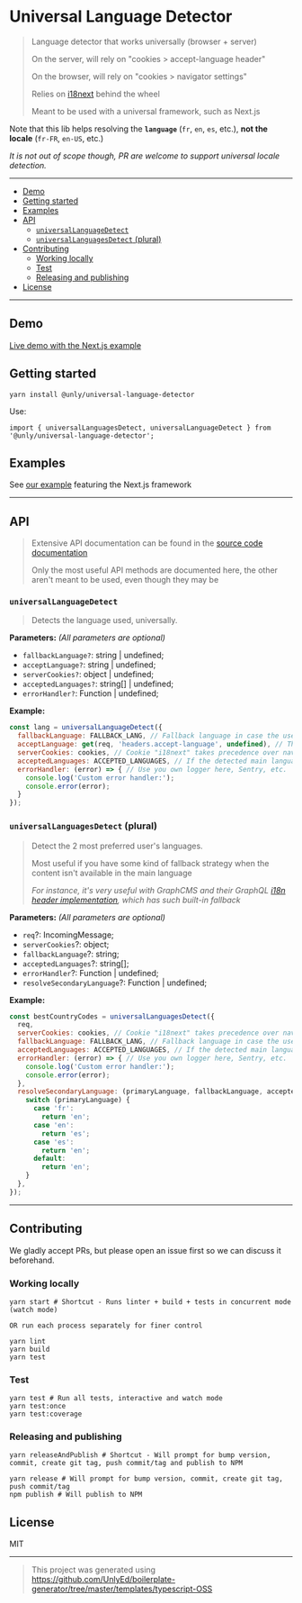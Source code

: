 # Universal Language Detector

> Language detector that works universally (browser + server)
>
> On the server, will rely on "cookies > accept-language header"
>
> On the browser, will rely on "cookies > navigator settings"
>
> Relies on [i18next](https://github.com/i18next/i18next) behind the wheel
>
> Meant to be used with a universal framework, such as Next.js


Note that this lib helps resolving the **`language`** (`fr`, `en`, `es`, etc.), **not the locale** (`fr-FR`, `en-US`, etc.)

_It is not out of scope though, PR are welcome to support universal locale detection._ 

---

<!-- toc -->

- [Demo](#demo)
- [Getting started](#getting-started)
- [Examples](#examples)
- [API](#api)
  * [`universalLanguageDetect`](#universallanguagedetect)
  * [`universalLanguagesDetect` (plural)](#universallanguagesdetect-plural)
- [Contributing](#contributing)
  * [Working locally](#working-locally)
  * [Test](#test)
  * [Releasing and publishing](#releasing-and-publishing)
- [License](#license)

<!-- tocstop -->

---

## Demo

[Live demo with the Next.js example](https://universal-language-detector.now.sh/)

## Getting started

```
yarn install @unly/universal-language-detector
```

Use:

```
import { universalLanguagesDetect, universalLanguageDetect } from '@unly/universal-language-detector';
```

## Examples

See [our example](./examples/with-next) featuring the Next.js framework

---

## API

> Extensive API documentation can be found in the [source code documentation](./src/index.ts)
>
> Only the most useful API methods are documented here, the other aren't meant to be used, even though they may be

### `universalLanguageDetect`

> Detects the language used, universally. 

**Parameters:** _(All parameters are optional)_
- `fallbackLanguage?`: string | undefined;
- `acceptLanguage?`: string | undefined;
- `serverCookies?`: object | undefined;
- `acceptedLanguages?`: string[] | undefined;
- `errorHandler?`: Function | undefined;

**Example:**
```js
const lang = universalLanguageDetect({
  fallbackLanguage: FALLBACK_LANG, // Fallback language in case the user's language cannot be resolved
  acceptLanguage: get(req, 'headers.accept-language', undefined), // The accept-language header, only used on the server side
  serverCookies: cookies, // Cookie "i18next" takes precedence over navigator configuration (ex: "i18next: fr"), only used on the server side
  acceptedLanguages: ACCEPTED_LANGUAGES, // If the detected main language isn't allowed, then the fallback will be used
  errorHandler: (error) => { // Use you own logger here, Sentry, etc.
    console.log('Custom error handler:');
    console.error(error);
  }
});
```

### `universalLanguagesDetect` (plural)

> Detect the 2 most preferred user's languages.
>
> Most useful if you have some kind of fallback strategy when the content isn't available in the main language
>
> _For instance, it's very useful with GraphCMS and their GraphQL [i18n header implementation](https://graphcms.com/docs/api/content-api/#passing-a-header-flag), which has such built-in fallback_

**Parameters:** _(All parameters are optional)_
- `req`?: IncomingMessage;
- `serverCookies`?: object;
- `fallbackLanguage`?: string;
- `acceptedLanguages`?: string[];
- `errorHandler`?: Function | undefined;
- `resolveSecondaryLanguage`?: Function | undefined;

**Example:**
```js
const bestCountryCodes = universalLanguagesDetect({
  req,
  serverCookies: cookies, // Cookie "i18next" takes precedence over navigator configuration (ex: "i18next: fr")
  fallbackLanguage: FALLBACK_LANG, // Fallback language in case the user's language cannot be resolved
  acceptedLanguages: ACCEPTED_LANGUAGES, // If the detected main language isn't allowed, then the fallback will be used
  errorHandler: (error) => { // Use you own logger here, Sentry, etc.
    console.log('Custom error handler:');
    console.error(error);
  },
  resolveSecondaryLanguage: (primaryLanguage, fallbackLanguage, acceptedLanguages, errorHandler) => { // If not provided, a default implementation that only covers very simple use cases (2 languages) will be used
    switch (primaryLanguage) {
      case 'fr':
        return 'en';
      case 'en':
        return 'es';
      case 'es':
        return 'en';
      default:
        return 'en';
    }
  },
});
```

---

## Contributing

We gladly accept PRs, but please open an issue first so we can discuss it beforehand.

### Working locally

```
yarn start # Shortcut - Runs linter + build + tests in concurrent mode (watch mode)

OR run each process separately for finer control

yarn lint
yarn build
yarn test
```

### Test

```
yarn test # Run all tests, interactive and watch mode
yarn test:once
yarn test:coverage
```

### Releasing and publishing

```
yarn releaseAndPublish # Shortcut - Will prompt for bump version, commit, create git tag, push commit/tag and publish to NPM

yarn release # Will prompt for bump version, commit, create git tag, push commit/tag
npm publish # Will publish to NPM
```

## License

MIT

---

> This project was generated using https://github.com/UnlyEd/boilerplate-generator/tree/master/templates/typescript-OSS

